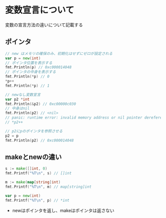 # 変数宣言について
変数の宣言方法の違いについて記載する

## ポインタ
```go
// new はメモリの確保のみ、初期化はせずにゼロが設定される
var p = new(int)
// ポインタ位置を表示する
fmt.Println(p) // 0xc000014048
// ポインタの中身を表示する
fmt.Println(*p) // 0
*p++
fmt.Println(*p) // 1

// newなし変数宣言
var p2 *int
fmt.Println(&p2) // 0xc00000c030
// 中身はnil
fmt.Println(p2) // <nil>
// panic: runtime error: invalid memory address or nil pointer dereference
// *p2++

// p2にpのポインタを参照させる
p2 = p
fmt.Println(p2) // 0xc000014048
```


## makeとnewの違い

```go
s := make([]int, 0)
fmt.Printf("%T\n", s) // []int

m := make(map[string]int)
fmt.Printf("%T\n", m) // map[string]int

var p = new(int)
fmt.Printf("%T\n", p) // *int
```
- newはポインタを返し、makeはポインタは返さない
